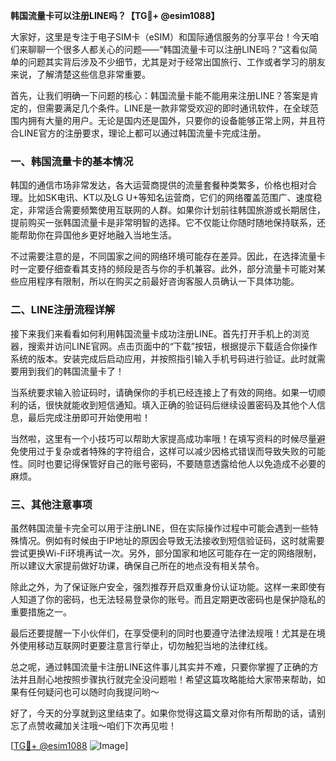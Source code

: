 **韩国流量卡可以注册LINE吗？【TG💪+ @esim1088】**

大家好，这里是专注于电子SIM卡（eSIM）和国际通信服务的分享平台！今天咱们来聊聊一个很多人都关心的问题——“韩国流量卡可以注册LINE吗？”这看似简单的问题其实背后涉及不少细节，尤其是对于经常出国旅行、工作或者学习的朋友来说，了解清楚这些信息非常重要。

首先，让我们明确一下问题的核心：韩国流量卡能不能用来注册LINE？答案是肯定的，但需要满足几个条件。LINE是一款非常受欢迎的即时通讯软件，在全球范围内拥有大量的用户。无论是国内还是国外，只要你的设备能够正常上网，并且符合LINE官方的注册要求，理论上都可以通过韩国流量卡完成注册。

### 一、韩国流量卡的基本情况

韩国的通信市场非常发达，各大运营商提供的流量套餐种类繁多，价格也相对合理。比如SK电讯、KT以及LG U+等知名运营商，它们的网络覆盖范围广、速度稳定，非常适合需要频繁使用互联网的人群。如果你计划前往韩国旅游或长期居住，提前购买一张韩国流量卡是非常明智的选择。它不仅能让你随时随地保持联系，还能帮助你在异国他乡更好地融入当地生活。

不过需要注意的是，不同国家之间的网络环境可能存在差异。因此，在选择流量卡时一定要仔细查看其支持的频段是否与你的手机兼容。此外，部分流量卡可能对某些应用程序有限制，所以在购买之前最好咨询客服人员确认一下具体功能。

### 二、LINE注册流程详解

接下来我们来看看如何利用韩国流量卡成功注册LINE。首先打开手机上的浏览器，搜索并访问LINE官网。点击页面中的“下载”按钮，根据提示下载适合你操作系统的版本。安装完成后启动应用，并按照指引输入手机号码进行验证。此时就需要用到我们的韩国流量卡了！

当系统要求输入验证码时，请确保你的手机已经连接上了有效的网络。如果一切顺利的话，很快就能收到短信通知。填入正确的验证码后继续设置密码及其他个人信息，最后完成注册即可开始使用啦！

当然啦，这里有一个小技巧可以帮助大家提高成功率哦！在填写资料的时候尽量避免使用过于复杂或者特殊的字符组合，这样可以减少因格式错误而导致失败的可能性。同时也要记得保管好自己的账号密码，不要随意透露给他人以免造成不必要的麻烦。

### 三、其他注意事项

虽然韩国流量卡完全可以用于注册LINE，但在实际操作过程中可能会遇到一些特殊情况。例如有时候由于IP地址的原因会导致无法接收到短信验证码，这时就需要尝试更换Wi-Fi环境再试一次。另外，部分国家和地区可能存在一定的网络限制，所以建议大家提前做好功课，确保自己所在的地点没有相关禁令。

除此之外，为了保证账户安全，强烈推荐开启双重身份认证功能。这样一来即使有人知道了你的密码，也无法轻易登录你的账号。而且定期更改密码也是保护隐私的重要措施之一。

最后还要提醒一下小伙伴们，在享受便利的同时也要遵守法律法规哦！尤其是在境外使用移动互联网时更要注意言行举止，切勿触犯当地的法律红线。

总之呢，通过韩国流量卡注册LINE这件事儿其实并不难，只要你掌握了正确的方法并且耐心地按照步骤执行就完全没问题啦！希望这篇攻略能给大家带来帮助，如果有任何疑问也可以随时向我提问哟～

好了，今天的分享就到这里结束了。如果你觉得这篇文章对你有所帮助的话，请别忘了点赞收藏加关注哦～咱们下次再见啦！

[[TG💪+ @esim1088](https://t.me/s/esim1088) ![Image](https://i.postimg.cc/4NQfJmqS/Snipaste-2025-05-13-00-14-12.png)]